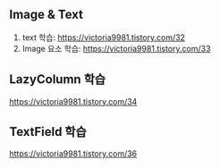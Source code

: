 ## Image & Text
1. text 학습: https://victoria9981.tistory.com/32
2. Image 요소 학습: https://victoria9981.tistory.com/33

## LazyColumn 학습
https://victoria9981.tistory.com/34

## TextField 학습
https://victoria9981.tistory.com/36
